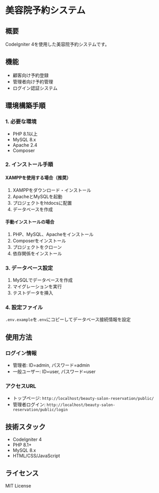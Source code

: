 # 美容院予約システム

## 概要
CodeIgniter 4を使用した美容院予約システムです。

## 機能
- 顧客向け予約登録
- 管理者向け予約管理
- ログイン認証システム

## 環境構築手順

### 1. 必要な環境
- PHP 8.1以上
- MySQL 8.x
- Apache 2.4
- Composer

### 2. インストール手順

#### XAMPPを使用する場合（推奨）
1. XAMPPをダウンロード・インストール
2. ApacheとMySQLを起動
3. プロジェクトをhtdocsに配置
4. データベースを作成

#### 手動インストールの場合
1. PHP、MySQL、Apacheをインストール
2. Composerをインストール
3. プロジェクトをクローン
4. 依存関係をインストール

### 3. データベース設定
1. MySQLでデータベースを作成
2. マイグレーションを実行
3. テストデータを挿入

### 4. 設定ファイル
`.env.example`を`.env`にコピーしてデータベース接続情報を設定

## 使用方法

### ログイン情報
- 管理者: ID=admin, パスワード=admin
- 一般ユーザー: ID=user, パスワード=user

### アクセスURL
- トップページ: `http://localhost/beauty-salon-reservation/public/`
- 管理者ログイン: `http://localhost/beauty-salon-reservation/public/login`

## 技術スタック
- CodeIgniter 4
- PHP 8.1+
- MySQL 8.x
- HTML/CSS/JavaScript

## ライセンス
MIT License



